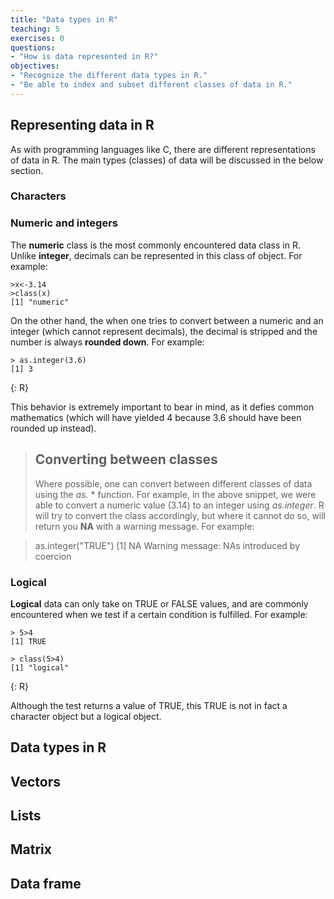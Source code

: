 ```yaml
---
title: "Data types in R"
teaching: 5
exercises: 0
questions: 
- "How is data represented in R?"
objectives: 
- "Recognize the different data types in R."
- "Be able to index and subset different classes of data in R." 
---
```

## Representing data in R
As with programming languages like C, there are different representations of data in R. The main types (classes) of data will be discussed in the below section.
### Characters 


### Numeric and integers
The **numeric** class is the most commonly encountered data class in R. Unlike **integer**, decimals can be represented in this class of object. For example: 

~~~
>x<-3.14
>class(x)
[1] "numeric"
~~~

On the other hand, the when one tries to convert between a numeric and an integer (which cannot represent decimals), the decimal is stripped and the number is always **rounded down**. For example:
~~~
> as.integer(3.6)
[1] 3
~~~
 {: R}
 

This behavior is extremely important to bear in mind, as it defies common mathematics (which will have yielded 4 because 3.6 should have been rounded up instead). 

 > ## Converting between classes 
 >
 > Where possible, one can convert between different classes of data using the *as.* * function. For example, in the above snippet, we were able to convert a numeric value (3.14) to an integer using *as.integer*. R will try to convert the class accordingly, but where it cannot do so, will return you **NA** with a warning message. For example:
 

 > as.integer("TRUE")
[1] NA
Warning message:
NAs introduced by coercion 


### Logical 
**Logical** data can only take on TRUE or FALSE values, and are commonly encountered when we test if a certain condition is fulfilled. For example: 

~~~
> 5>4
[1] TRUE

> class(5>4)
[1] "logical"
~~~
{: R}

Although the test returns a value of TRUE, this TRUE is not in fact a character object but a logical object. 

## Data types in R 

## Vectors

## Lists

## Matrix

## Data frame 